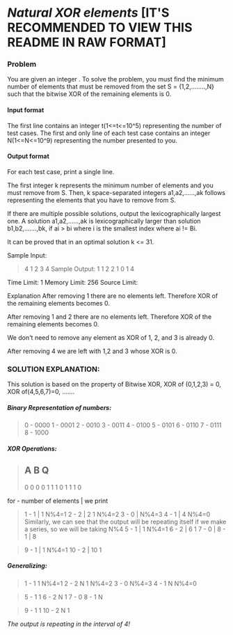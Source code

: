# ***Natural XOR elements*** [IT'S RECOMMENDED TO VIEW THIS README IN RAW FORMAT]

### Problem
You are given an integer . To solve the problem, you must find the minimum number of elements that must be removed from the set S = {1,2,........,N} such that the bitwise XOR of the remaining elements is 0.

#### Input format
The first line contains an integer t(1<=t<=10^5) representing the number of test cases.
The first and only line of each test case contains an integer N(1<=N<=10^9) representing the number presented to you.

#### Output format

For each test case, print a single line.

The first integer k represents the minimum number of elements and you must remove from S. Then, k space-separated integers a1,a2,......,ak follows representing the elements that you have to remove from S.

If there are multiple possible solutions, output the lexicographically largest one. A solution a1,a2,......,ak is lexicographically larger than solution b1,b2,.......,bk, if ai > bi where i is the smallest index where ai != Bi.

It can be proved that in an optimal solution k <= 31.


Sample Input:
> 4
> 1
> 2
> 3
> 4
Sample Output:
> 1 1
> 2 2 1
> 0
> 1 4


Time Limit: 1
Memory Limit: 256
Source Limit:


Explanation
After removing 1 there are no elements left. Therefore XOR of the remaining elements becomes 0.

After removing 1 and 2 there are no elements left. Therefore XOR of the remaining elements becomes 0.

We don't need to remove any element as XOR of 1, 2, and 3 is already 0.

After removing 4 we are left with 1,2 and 3 whose XOR is 0.





### SOLUTION EXPLANATION:

This solution is based on the property of Bitwise XOR, XOR of (0,1,2,3) = 0, XOR of(4,5,6,7)=0, .......

##### Binary Representation of numbers:

> 0 - 0000
> 1 - 0001
> 2 - 0010
> 3 - 0011
> 4 - 0100
> 5 - 0101
> 6 - 0110
> 7 - 0111
> 8 - 1000

##### XOR Operations:

> A   B       Q
> ---------------
> 0   0       0
> 0   1       1
> 1   0       1
> 1   1       0

for - number of elements | we print

> 1   - 1                  | 1            N%4=1
> 2   - 2                  | 2 1          N%4=2
> 3   - 0                  |              N%4=3
> 4   - 1                  | 4            N%4=0
Similarly, we can see that the output will be repeating itself if we make a series, so we will be taking N%4
> 5   - 1                  | 1            N%4=1
> 6   - 2                  | 6 1
> 7   - 0                  |
> 8   - 1                  | 8

> 9   - 1                  | 1            N%4=1
> 10  - 2                  | 10 1

##### Generalizing:
> 1   - 1 1       N%4=1
> 2   - 2 N 1     N%4=2
> 3   - 0         N%4=3
> 4   - 1 N       N%4=0

> 5   - 1 1
> 6   - 2 N 1
> 7   - 0
> 8   - 1 N

> 9   - 1 1
> 10  - 2 N 1

*The output is repeating in the interval of 4!*

